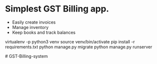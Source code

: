 
# Simplest GST Billing app.

* Easily create invoices
* Manage inventory
* Keep books and track balances



virtualenv -p python3 venv
source venv/bin/activate
pip install -r requirements.txt
python manage.py migrate
python manage.py runserver

#   G S T - B i l l i n g - s y s t e m  
 